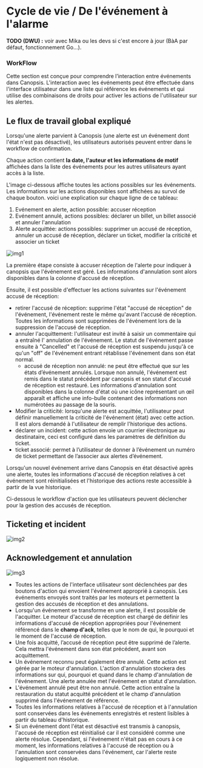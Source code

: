 # Cycle de vie / De l'événement à l'alarme

**TODO (DWU) :** voir avec Mika ou les devs si c'est encore à jour (BàA par défaut, fonctionnement Go…).

### WorkFlow

Cette section est conçue pour comprendre l’interaction entre événements dans Canopsis.
L'interaction avec les événements peut être effectuée dans l'interface utilisateur dans une liste qui référence les événements
et qui utilise des combinaisons de droits pour activer les actions de l'utilisateur sur les alertes.

## Le flux de travail global expliqué

Lorsqu'une alerte parvient à Canopsis (une alerte est un événement dont l'état n'est pas désactivé),
les utilisateurs autorisés peuvent entrer dans le workflow de confirmation.

Chaque action contient **la date, l'auteur et les informations de motif** affichées dans la liste des événements pour les 
autres utilisateurs ayant accès à la liste.

L'image ci-dessous affiche toutes les actions possibles sur les événements. Les informations sur les actions disponibles sont affichées au survol de chaque bouton. voici une explication sur chaque ligne de ce tableau:

1. Evénement en alerte, action possible: accuser réception
2. Evénement annulé, actions possibles: déclarer un billet, un billet associé et annuler l'annulation
3. Alerte acquittée: actions possibles: supprimer un accusé de réception, annuler un accusé de réception, déclarer un ticket, modifier la criticité et associer un ticket

![img1](/doc-ce/Guide%20Utilisateur/Cycle%20de%20vie/Images/event_workflow_1.png)

La première étape consiste à accuser réception de l'alerte pour indiquer à canopsis que l'événement est géré.
Les informations d'annulation sont alors disponibles dans la colonne d'accusé de réception.

Ensuite, il est possible d'effectuer les actions suivantes sur l'événement accusé de réception:

- retirer l'accusé de réception: supprime l'état "accusé de réception" de l'événement, l'événement reste le même qu'avant l'accusé de réception. Toutes les informations sont supprimées de l'événement lors de la suppression de l'accusé de réception.
- annuler l'acquittement: l'utilisateur est invité à saisir un commentaire qui a entraîné l' annulation de l'événement. Le statut de l'événement passe ensuite à "Cancelled" et l'accusé de réception est suspendu jusqu'à ce qu'un
 "off" de l'événement entrant rétablisse l'événement dans son état normal.
    - accusé de réception non annulé: ne peut être effectué que sur les états d’événement annulés. Lorsque non annulé, l'événement est remis dans le statut précédent par canopsis et son statut d'accusé de réception est restauré. Les informations d'annulation sont disponibles dans la colonne d'état où une icône représentant un œil apparaît et affiche une info-bulle contenant des informations non numérotées au passage de la souris.
- Modifier la criticité: lorsqu'une alerte est acquittée, l'utilisateur peut définir manuellement la criticité de l'événement (état) avec cette action. Il est alors demandé à l'utilisateur de remplir l'historique des actions.
- déclarer un incident: cette action envoie un courrier électronique au destinataire, ceci est configuré dans les paramètres de définition du ticket.
- ticket associé: permet à l’utilisateur de donner à l’événement un numéro de ticket permettant de l’associer aux alertes d’événement.

Lorsqu'un nouvel événement arrive dans Canopsis en état désactivé après une alerte, toutes les informations d'accusé de réception relatives à cet événement sont réinitialisées et l'historique des actions reste accessible à partir de la vue historique.

Ci-dessous le workflow d'action que les utilisateurs peuvent déclencher pour la gestion des accusés de réception.

## Ticketing et incident

![img2](/doc-ce/Guide%20Utilisateur/Cycle%20de%20vie/Images/img2_ticket_incident_workflow.png)

## Acknowledgement et annulation 

![img3](/doc-ce/Guide%20Utilisateur/Cycle%20de%20vie/Images/img3_ack_cancel_workflow.png)

- Toutes les actions de l'interface utilisateur sont déclenchées par des boutons d'action qui envoient l'événement approprié à canopsis. Les événements envoyés sont traités par les moteurs et permettent la gestion des accusés de réception et des annulations.
- Lorsqu'un événement se transforme en une alerte, il est possible de l'acquitter. Le moteur d'accusé de réception est chargé de définir les informations d'accusé de réception appropriées pour l'événement référencé dans le **champ d'ack**, telles que le nom de qui, le pourquoi et le moment de l'accusé de réception.
- Une fois acquitté, l’accusé de réception peut être supprimé de l’alerte. Cela mettra l'événement dans son état précédent, avant son acquittement.
- Un événement reconnu peut également être annulé. Cette action est gérée par le moteur d'annulation. L'action d'annulation stockera des informations sur qui, pourquoi et quand dans le champ d'annulation de l'événement. Une alerte annulée met l'événement en statut d'annulation.
- L'événement annulé peut être non annulé. Cette action entraîne la restauration du statut acquitté précédent et le champ d'annulation supprimé dans l'événement de référence.
- Toutes les informations relatives à l'accusé de réception et à l'annulation sont conservées dans les événements enregistrés et restent lisibles à partir du tableau d'historique.
- Si un événement dont l'état est désactivé est transmis à canopsis, l'accusé de réception est
 réinitialisé car il est considéré comme une alerte résolue. Cependant, si l'événement n'était pas en cours à ce moment, les informations relatives à l'accusé de réception ou à l'annulation sont conservées dans l'événement, car l'alerte
 reste logiquement non résolue.
